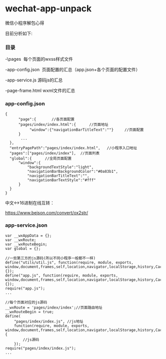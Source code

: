 # wechat-app-unpack
微信小程序解包心得

目前分析如下:

### 目录

-\pages  每个页面的wxss样式文件

-app-config.json  页面配置的汇总（app.json+各个页面的配置文件）

-app-service.js 源码js的汇总

-page-frame.html  wxml文件的汇总

### app-config.json

    {
          "page":{       //各页面配置
          "pages/index/index.html":{      //页面地址
               "window":{"navigationBarTitleText":""}     //页面配置
          }
           ...
      },
      "entryPagePath":"pages/index/index.html",   //小程序入口地址
      "pages":["pages/index/index"],  //页面列表
      "global":{      //全局页面配置
          "window":{
              "backgroundTextStyle":"light",
              "navigationBarBackgroundColor":"#0a83b1",
              "navigationBarTitleText":"",
              "navigationBarTextStyle":"#fff"
          }
      }
    }

中文<->16进制在线互转：

https://www.bejson.com/convert/ox2str/

### app-service.json

    var __wxAppData = {};
    var __wxRoute;
    var __wxRouteBegin;
    var global = {};

    //一些第三方的js源码(所以不同小程序一般都不一样)
    define("utils/util.js", function(require, module, exports, window,document,frames,self,location,navigator,localStorage,history,Caches,screen,alert,confirm,prompt,XMLHttpRequest,WebSocket,Reporter,webkit,WeixinJSCore){});
    define("app.js", function(require, module, exports, window,document,frames,self,location,navigator,localStorage,history,Caches,screen,alert,confirm,prompt,XMLHttpRequest,WebSocket,Reporter,webkit,WeixinJSCore){});
    require("app.js");
    ...

    //每个页面对应的js源码
    __wxRoute = 'pages/index/index';//页面路由地址
    __wxRouteBegin = true; 
    define(
        "pages/index/index.js", //js地址
        function(require, module, exports, window,document,frames,self,location,navigator,localStorage,history,Caches,screen,alert,confirm,prompt,XMLHttpRequest,WebSocket,Reporter,webkit,WeixinJSCore){
            //js源码
        });
    require("pages/index/index.js");
    ...
